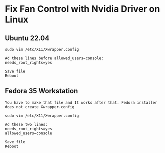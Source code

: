 # Fix Fan Control with Nvidia Driver on Linux
## Ubuntu 22.04
```
sudo vim /etc/X11/Xwrapper.config

Ad these lines before allowed_users=console:
needs_root_rights=yes

Save file
Reboot
```
## Fedora 35 Workstation
```
You have to make that file and It works after that. Fedora installer does not create Xwrapper.config

sudo vim /etc/X11/Xwrapper.config

Ad these two lines:
needs_root_rights=yes
allowed_users=console

Save file
Reboot
```
